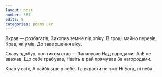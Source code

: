 ```yaml
---
layout: post
number: 367
edits: 8
categories: poems ukr
---
```


Вкрав — розбагатів,
Захопив земне під опіку.
В гроші майно перевів,
Крав, як умів,
До завершення віку.

Славу здобув, політиком став —
Запанував 
Над народами,
АлЕ не вважав,
Що себе грабував,
Навіть в рай прямував
За нагородами.

Крав у всіх,
А найбільше в себе.
Та вкрасти не зміг
Ні Бога, ні неба.
